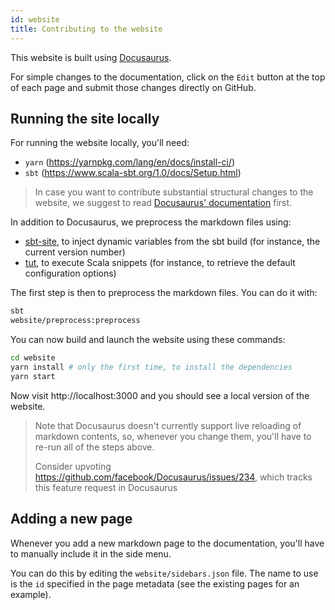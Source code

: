 ```yaml
---
id: website
title: Contributing to the website
---
```


This website is built using [Docusaurus](https://docusaurus.io/).

For simple changes to the documentation, click on the `Edit` button at the top of
each page and submit those changes directly on GitHub.

## Running the site locally
For running the website locally, you'll need:

- `yarn` (https://yarnpkg.com/lang/en/docs/install-ci/)
- `sbt` (https://www.scala-sbt.org/1.0/docs/Setup.html)

> In case you want to contribute substantial structural changes to the website, we suggest to read
[Docusaurus' documentation](https://docusaurus.io/docs/en/installation.html) first.

In addition to Docusaurus, we preprocess the markdown files using:

- [sbt-site](https://www.scala-sbt.org/sbt-site/), to inject dynamic variables from the sbt build
(for instance, the current version number)
- [tut](http://tpolecat.github.io/tut/), to execute Scala snippets (for instance, to retrieve the
default configuration options)

The first step is then to preprocess the markdown files. You can do it with:

```sh
sbt
website/preprocess:preprocess
```

You can now build and launch the website using these commands:

```sh
cd website
yarn install # only the first time, to install the dependencies
yarn start
```

Now visit http://localhost:3000 and you should see a local version of the website.

> Note that Docusaurus doesn't currently support live reloading of markdown contents, so, whenever
> you change them, you'll have to re-run all of the steps above.
>
> Consider upvoting https://github.com/facebook/Docusaurus/issues/234, which tracks this feature
> request in Docusaurus

## Adding a new page
Whenever you add a new markdown page to the documentation, you'll have to manually include it in
the side menu.

You can do this by editing the `website/sidebars.json` file. The name to use is the `id` specified in the page metadata (see the existing pages for an example).

